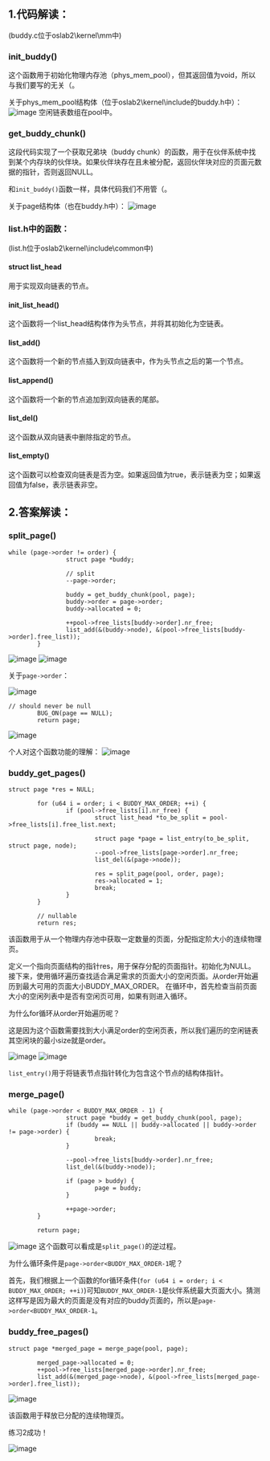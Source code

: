 ## 1.代码解读：
(buddy.c位于oslab2\kernel\mm中)
### init_buddy()
这个函数用于初始化物理内存池（phys_mem_pool），但其返回值为void，所以与我们要写的无关（。

关于phys_mem_pool结构体（位于oslab2\kernel\include的buddy.h中）：
![image](https://github.com/litterqi/operating-system/assets/123362884/a34e3cf2-d599-4893-bbde-307429663865)
空闲链表数组在pool中。
### get_buddy_chunk()
这段代码实现了一个获取兄弟块（buddy chunk）的函数，用于在伙伴系统中找到某个内存块的伙伴块。如果伙伴块存在且未被分配，返回伙伴块对应的页面元数据的指针，否则返回NULL。

和`init_buddy()`函数一样，具体代码我们不用管（。

关于page结构体（也在buddy.h中）：
![image](https://github.com/litterqi/operating-system/assets/123362884/683005db-cda5-489b-a608-d749aed718ff)
### list.h中的函数：
(list.h位于oslab2\kernel\include\common中)
#### struct list_head
用于实现双向链表的节点。
#### init_list_head()
这个函数将一个list_head结构体作为头节点，并将其初始化为空链表。
#### list_add()
这个函数将一个新的节点插入到双向链表中，作为头节点之后的第一个节点。
#### list_append()
这个函数将一个新的节点追加到双向链表的尾部。
#### list_del()
这个函数从双向链表中删除指定的节点。
#### list_empty()
这个函数可以检查双向链表是否为空。如果返回值为true，表示链表为空；如果返回值为false，表示链表非空。
## 2.答案解读：
### split_page()
```
while (page->order != order) {
                struct page *buddy;

                // split
                --page->order;

                buddy = get_buddy_chunk(pool, page);
                buddy->order = page->order;
                buddy->allocated = 0;

                ++pool->free_lists[buddy->order].nr_free;
                list_add(&(buddy->node), &(pool->free_lists[buddy->order].free_list));
        }
```
![image](https://github.com/litterqi/operating-system/assets/123362884/78b710da-b6c9-4c42-b286-e05b92c22297)
![image](https://github.com/litterqi/operating-system/assets/123362884/9b1cb2ad-fc5f-4227-af09-cdf2b0e59380)

关于`page->order`：

![image](https://github.com/litterqi/operating-system/assets/123362884/dc675208-93b9-40ee-85b9-b85d33ddfcf3)

```
// should never be null
        BUG_ON(page == NULL);
        return page;
```
![image](https://github.com/litterqi/operating-system/assets/123362884/5eb13c36-58d0-43f7-9748-cd0836b31b46)

个人对这个函数功能的理解：
![image](https://github.com/litterqi/operating-system/assets/123362884/34e708d6-0bf9-456b-8128-544a40d83b3b)
### buddy_get_pages()
```
struct page *res = NULL;
        
        for (u64 i = order; i < BUDDY_MAX_ORDER; ++i) {
                if (pool->free_lists[i].nr_free) {
                        struct list_head *to_be_split = pool->free_lists[i].free_list.next;

                        struct page *page = list_entry(to_be_split, struct page, node);
                        --pool->free_lists[page->order].nr_free;
                        list_del(&(page->node));

                        res = split_page(pool, order, page);
                        res->allocated = 1;
                        break;
                }
        }

        // nullable
        return res;
```
该函数用于从一个物理内存池中获取一定数量的页面，分配指定阶大小的连续物理页。

定义一个指向页面结构的指针res，用于保存分配的页面指针。初始化为NULL。接下来，使用循环遍历查找适合满足需求的页面大小的空闲页面。从order开始遍历到最大可用的页面大小BUDDY_MAX_ORDER。
在循环中，首先检查当前页面大小的空闲列表中是否有空闲页可用，如果有则进入循环。

为什么for循环从order开始遍历呢？

这是因为这个函数需要找到大小满足order的空闲页表，所以我们遍历的空闲链表其空闲块的最小size就是order。

![image](https://github.com/litterqi/operating-system/assets/123362884/c6cf702d-56ed-413b-8c32-cf4e4fb4a8d2)
![image](https://github.com/litterqi/operating-system/assets/123362884/ad579c91-ce11-44c6-804b-d65660dfc1ad)

`list_entry()`用于将链表节点指针转化为包含这个节点的结构体指针。
### merge_page()
```
while (page->order < BUDDY_MAX_ORDER - 1) {
                struct page *buddy = get_buddy_chunk(pool, page);
                if (buddy == NULL || buddy->allocated || buddy->order != page->order) {
                        break;
                }

                --pool->free_lists[buddy->order].nr_free;
                list_del(&(buddy->node));

                if (page > buddy) {
                        page = buddy;
                }

                ++page->order;
        }

        return page;
```
![image](https://github.com/litterqi/operating-system/assets/123362884/7dd568f5-4278-4f1d-b9fe-b3109a8f64a0)
这个函数可以看成是`split_page()`的逆过程。

为什么循环条件是`page->order<BUDDY_MAX_ORDER-1`呢？

首先，我们根据上一个函数的for循环条件(`for (u64 i = order; i < BUDDY_MAX_ORDER; ++i)`)可知`BUDDY_MAX_ORDER-1`是伙伴系统最大页面大小。猜测这样写是因为最大的页面是没有对应的buddy页面的，所以是`page->order<BUDDY_MAX_ORDER-1`。

### buddy_free_pages()
```
struct page *merged_page = merge_page(pool, page);

        merged_page->allocated = 0;
        ++pool->free_lists[merged_page->order].nr_free;
        list_add(&(merged_page->node), &(pool->free_lists[merged_page->order].free_list));
```
![image](https://github.com/litterqi/operating-system/assets/123362884/b7a53957-fa42-4730-a953-aab77f434696)

该函数用于释放已分配的连续物理页。

练习2成功！

![image](https://github.com/litterqi/operating-system/assets/123362884/a8b5075e-892a-47e3-828b-b65324a9d2c3)
